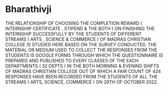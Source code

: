 # Bharathivji
THE RELATIONSHIP OF CHOOSING THE COMPLETION REWARD ( INTERNSHIP CERTIFICATE , STIPEND &amp; THE BOTH ) ON FINISHING THE INTERNSHIP SUCCESSFULLY BY THE STUDENTS OF DIFFERENT STREAMS ( ARTS , SCIENCE &amp; COMMERCE ) OF MADRAS CHRISTIAN COLLEGE IS STUDIED HERE BASED ON THE SURVEY CONDUCTED.
THE MATERIAL OR MEDIUM USED TO COLLECT THE
RESPONSES FROM THE STUDENTS IS GOOGLE FORMS THROUGH
WHICH THE QUESTIONNAIRE IS PREPARED AND PUBLISHED TO
EVERY CLASSES OF THE EACH DEPARTMENTS ( 32 DEPTS ) IN THE
BOTH MORNING & EVENING SHIFTS OF MADRAS CHRISTIAN
COLLEGE OUT OF WHICH A FAIR COUNT OF 424 RESPONSES HAVE
BEEN RECORDED FROM THE STUDENTS OF ALL THE STREAMS ( ARTS,
SCIENCE, COMMERCE ) ON 29TH OF OCTOBER 2022.
